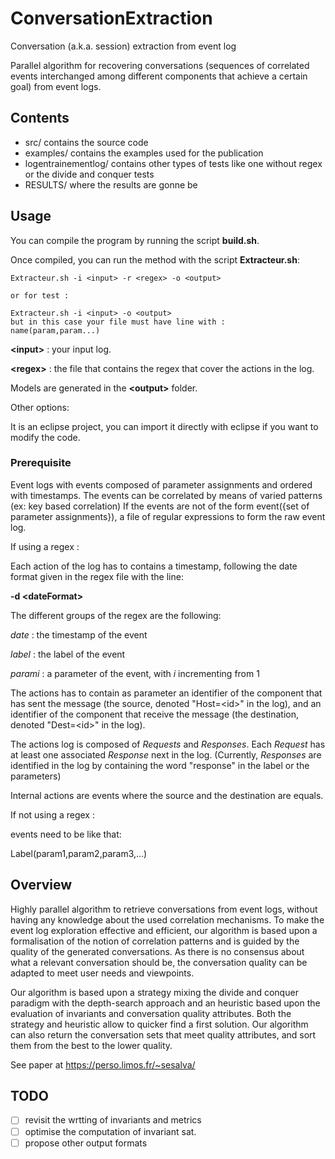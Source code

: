 # ConversationExtraction
Conversation (a.k.a. session) extraction from event log

Parallel algorithm for recovering conversations (sequences of correlated events interchanged among different components that achieve a certain goal) from event logs.
## Contents
* src/ contains the source code
* examples/ contains the examples used for the publication
* logentrainementlog/ contains other types of tests like one without regex or the divide and conquer tests
* RESULTS/ where the results are gonne be

## Usage
You can compile the program by running the script **build.sh**.

Once compiled, you can run the method with the script **Extracteur.sh**:
  ```
  Extracteur.sh -i <input> -r <regex> -o <output>
  
  or for test :
  
  Extracteur.sh -i <input> -o <output> 
  but in this case your file must have line with : 
  name(param,param...)
  ```
  **\<input\>** : your input log.

  **\<regex\>** : the file that contains the regex that cover the actions in the log.
  
  Models are generated in the **\<output\>** folder.

Other options: 

It is an eclipse project, you can import it directly with eclipse if you want to modify the code.

### Prerequisite

Event logs with events composed of parameter assignments and ordered with timestamps. 
The events can be correlated by means of varied patterns (ex: key based correlation)
If the events are not of the form event({set of parameter assignments}), a file of regular expressions to form the raw event log.

If using a regex :


Each action of the log has to contains a timestamp, following the date format given in the regex file with the line:

**-d \<dateFormat\>** 

The different groups of the regex are the following:

*date* : the timestamp of the event

*label* : the label of the event

*parami* : a parameter of the event, with *i* incrementing from 1


The actions has to contain as parameter an identifier of the component that has sent the message (the source, denoted "Host=\<id\>" in the log), and an identifier of the component that receive the message (the destination, denoted "Dest=\<id\>" in the log). 

The actions log is composed of *Requests* and *Responses*. Each *Request* has at least one associated *Response* next in the log. (Currently, *Responses* are identified in the log by containing the word "response" in the label or the parameters) 

Internal actions are events where the source and the destination are equals.

If not using a regex :

events need to be like that:

Label(param1,param2,param3,...)

## Overview
Highly parallel algorithm to retrieve conversations from event logs, without having any knowledge about the used correlation mechanisms. 
To make the event log exploration effective and efficient, our algorithm is based upon a formalisation of the notion of correlation patterns and is guided by the quality of the generated conversations. As there is no consensus about what a relevant conversation should be, the conversation quality can be adapted to meet user needs and viewpoints. 

Our algorithm is based upon a strategy mixing the divide and conquer paradigm with the depth-search approach  and an heuristic based upon the evaluation of invariants and conversation quality attributes. Both the strategy and heuristic allow to quicker find a first solution. Our algorithm can also return the conversation sets that meet quality attributes, and sort them from the best to the lower quality. 

See paper at https://perso.limos.fr/~sesalva/

## TODO
 - [ ] revisit the wrtting of invariants and metrics 
 - [ ] optimise the computation of invariant sat.
 - [ ] propose other output formats  

